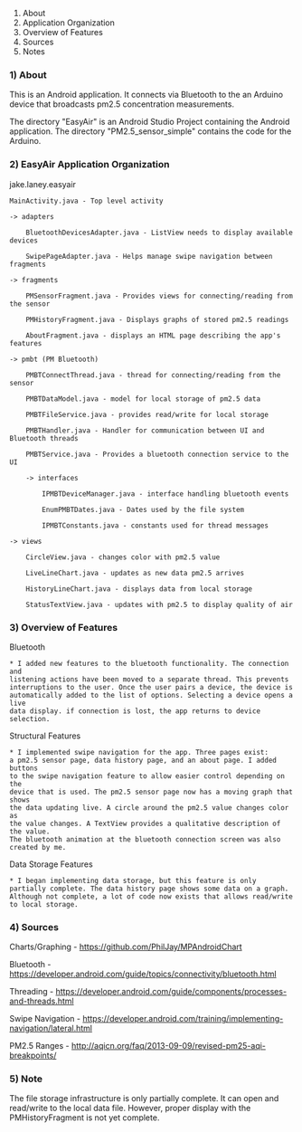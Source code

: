 1) About
2) Application Organization
3) Overview of Features
4) Sources
5) Notes

### 1) About
This is an Android application. It connects via Bluetooth to the an Arduino
device that broadcasts pm2.5 concentration measurements.

The directory "EasyAir" is an Android Studio Project containing the Android
application. The directory "PM2.5_sensor_simple" contains the code for the
Arduino.

### 2) EasyAir Application Organization
jake.laney.easyair

    MainActivity.java - Top level activity
    
    -> adapters
    
        BluetoothDevicesAdapter.java - ListView needs to display available devices
        
        SwipePageAdapter.java - Helps manage swipe navigation between fragments
        
    -> fragments
    
        PMSensorFragment.java - Provides views for connecting/reading from the sensor
        
        PMHistoryFragment.java - Displays graphs of stored pm2.5 readings
        
        AboutFragment.java - displays an HTML page describing the app's features
        
    -> pmbt (PM Bluetooth)
    
        PMBTConnectThread.java - thread for connecting/reading from the sensor
        
        PMBTDataModel.java - model for local storage of pm2.5 data
        
        PMBTFileService.java - provides read/write for local storage
        
        PMBTHandler.java - Handler for communication between UI and Bluetooth threads
        
        PMBTService.java - Provides a bluetooth connection service to the UI
        
        -> interfaces
        
            IPMBTDeviceManager.java - interface handling bluetooth events
            
            EnumPMBTDates.java - Dates used by the file system
            
            IPMBTConstants.java - constants used for thread messages
            
    -> views
    
        CircleView.java - changes color with pm2.5 value
        
        LiveLineChart.java - updates as new data pm2.5 arrives
        
        HistoryLineChart.java - displays data from local storage
        
        StatusTextView.java - updates with pm2.5 to display quality of air

### 3) Overview of Features
Bluetooth

    * I added new features to the bluetooth functionality. The connection and
    listening actions have been moved to a separate thread. This prevents
    interruptions to the user. Once the user pairs a device, the device is
    automatically added to the list of options. Selecting a device opens a live
    data display. if connection is lost, the app returns to device selection.
    
Structural Features

    * I implemented swipe navigation for the app. Three pages exist:
    a pm2.5 sensor page, data history page, and an about page. I added buttons
    to the swipe navigation feature to allow easier control depending on the
    device that is used. The pm2.5 sensor page now has a moving graph that shows
    the data updating live. A circle around the pm2.5 value changes color as
    the value changes. A TextView provides a qualitative description of the value.
    The bluetooth animation at the bluetooth connection screen was also created by me.
    
Data Storage Features

    * I began implementing data storage, but this feature is only
    partially complete. The data history page shows some data on a graph.
    Although not complete, a lot of code now exists that allows read/write
    to local storage.

### 4) Sources

Charts/Graphing - https://github.com/PhilJay/MPAndroidChart

Bluetooth - https://developer.android.com/guide/topics/connectivity/bluetooth.html

Threading - https://developer.android.com/guide/components/processes-and-threads.html

Swipe Navigation - https://developer.android.com/training/implementing-navigation/lateral.html

PM2.5 Ranges - http://aqicn.org/faq/2013-09-09/revised-pm25-aqi-breakpoints/

### 5) Note

The file storage infrastructure is only partially complete. It can open and
read/write to the local data file. However, proper display with the PMHistoryFragment
is not yet complete.
